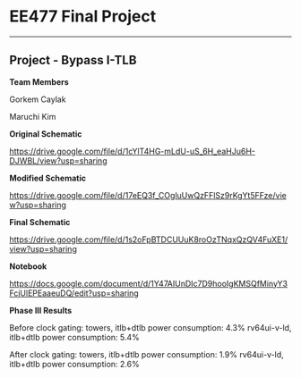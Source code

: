 # EE477 Final Project

----
## Project - Bypass I-TLB

**Team Members**

Gorkem Caylak

Maruchi Kim

**Original Schematic**

https://drive.google.com/file/d/1cYlT4HG-mLdU-uS_6H_eaHJu6H-DJWBL/view?usp=sharing

**Modified Schematic**

https://drive.google.com/file/d/17eEQ3f_COgluUwQzFFlSz9rKgYt5FFze/view?usp=sharing

**Final Schematic**

https://drive.google.com/file/d/1s2oFpBTDCUUuK8roOzTNqxQzQV4FuXE1/view?usp=sharing

**Notebook**

https://docs.google.com/document/d/1Y47AIUnDIc7D9hooIgKMSQfMinyY3FcjUlEPEaaeuDQ/edit?usp=sharing

**Phase III Results**

Before clock gating:
towers, itlb+dtlb power consumption: 4.3%
rv64ui-v-ld, itlb+dtlb power consumption: 5.4%

After clock gating:
towers, itlb+dtlb power consumption: 1.9%
rv64ui-v-ld, itlb+dtlb power consumption: 2.6%
